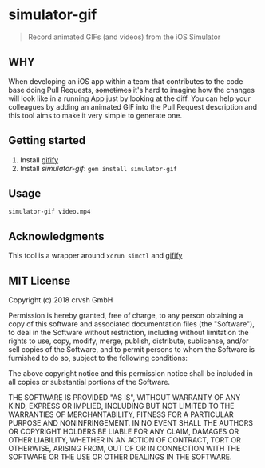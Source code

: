 # simulator-gif
> Record animated GIFs (and videos) from the iOS Simulator

## WHY
When developing an iOS app within a team that contributes to the code base doing Pull Requests, ~~sometimes~~ it's hard to imagine how the changes will look like in a running App just by looking at the diff. You can help your colleagues by adding an animated GIF into the Pull Request description and this tool aims to make it very simple to generate one.

## Getting started
1. Install [gifify](https://github.com/vvo/gifify)
2. Install _simulator-gif_: `gem install simulator-gif`

## Usage
`simulator-gif video.mp4`

## Acknowledgments
This tool is a wrapper around `xcrun simctl` and [gifify](https://github.com/vvo/gifify)

## MIT License
Copyright (c) 2018 crvsh GmbH

Permission is hereby granted, free of charge, to any person obtaining a copy
of this software and associated documentation files (the "Software"), to deal
in the Software without restriction, including without limitation the rights
to use, copy, modify, merge, publish, distribute, sublicense, and/or sell
copies of the Software, and to permit persons to whom the Software is
furnished to do so, subject to the following conditions:

The above copyright notice and this permission notice shall be included in all
copies or substantial portions of the Software.

THE SOFTWARE IS PROVIDED "AS IS", WITHOUT WARRANTY OF ANY KIND, EXPRESS OR
IMPLIED, INCLUDING BUT NOT LIMITED TO THE WARRANTIES OF MERCHANTABILITY,
FITNESS FOR A PARTICULAR PURPOSE AND NONINFRINGEMENT. IN NO EVENT SHALL THE
AUTHORS OR COPYRIGHT HOLDERS BE LIABLE FOR ANY CLAIM, DAMAGES OR OTHER
LIABILITY, WHETHER IN AN ACTION OF CONTRACT, TORT OR OTHERWISE, ARISING FROM,
OUT OF OR IN CONNECTION WITH THE SOFTWARE OR THE USE OR OTHER DEALINGS IN THE
SOFTWARE.